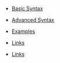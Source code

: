 - [Basic Syntax](Ruby/Basic.md)
- [Advanced Syntax](Ruby/Advanced.md)
- [Examples](Ruby/Examples.md)
- [Links](Ruby/Links.md)

- [Links](downloads.md)


<!-- - [Rich Text Editor WYSIWYG](RichTextEditorWYSIWYG.md)
- [Dropdown](Dropdown.md)
- [Character Counter](CharacterCounter.md)
- [Colour](Colour.md) -->
